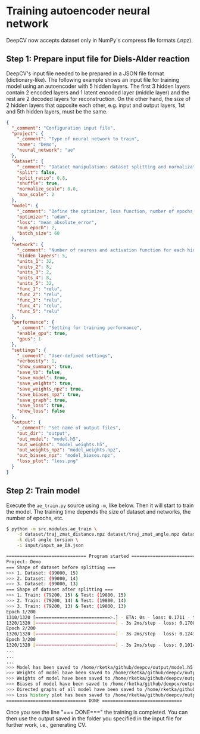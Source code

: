 # Training autoencoder neural network

DeepCV now accepts dataset only in NumPy's compress file formats (.npz).

## Step 1: Prepare input file for Diels-Alder reaction

DeepCV's input file needed to be prepared in a JSON file format (dictionary-like). The following example shows an input file for training model using an autoencoder with 5 hidden layers. The first 3 hidden layers contain 2 encoded layers and 1 latent encoded layer (middle layer) and the rest are 2 decoded layers for reconstruction. On the other hand, the size of 2 hidden layers that opposite each other, e.g. input and output layers, 1st and 5th hidden layers, must be the same.

```JSON
{
  "_comment": "Configuration input file",
  "project": {
    "_comment": "Type of neural network to train",
    "name": "Demo",
    "neural_network": "ae"
  },
  "dataset": {
    "_comment": "Dataset manipulation: dataset splitting and normalization",
    "split": false,
    "split_ratio": 0.8,
    "shuffle": true,
    "normalize_scale": 0.0,
    "max_scale": 2
  },
  "model": {
    "_comment": "Define the optimizer, loss function, number of epochs, and batch size",
    "optimizer": "adam",
    "loss": "mean_absolute_error",
    "num_epoch": 2,
    "batch_size": 60
  },
  "network": {
    "_comment": "Number of neurons and activation function for each hidden layer",
    "hidden_layers": 5,
    "units_1": 32,
    "units_2": 8,
    "units_3": 2,
    "units_4": 8,
    "units_5": 32,
    "func_1": "relu",
    "func_2": "relu",
    "func_3": "relu",
    "func_4": "relu",
    "func_5": "relu"
  },
  "performance": {
    "_comment": "Setting for training performance",
    "enable_gpu": true,
    "gpus": 1
  },
  "settings": {
    "_comment": "User-defined settings",
    "verbosity": 1,
    "show_summary": true,
    "save_tb": false,
    "save_model": true,
    "save_weights": true,
    "save_weights_npz": true,
    "save_biases_npz": true,
    "save_graph": true,
    "save_loss": true,
    "show_loss": false
  },
  "output": {
    "_comment": "Set name of output files",
    "out_dir": "output",
    "out_model": "model.h5",
    "out_weights": "model_weights.h5",
    "out_weights_npz": "model_weights.npz",
    "out_biases_npz": "model_biases.npz",
    "loss_plot": "loss.png"
  }
}
```

## Step 2: Train model

Execute the `ae_train.py` source using `-m`, like below. Then it will start to train the model. The training time depends the size of dataset and networks, the number of epochs, etc.

```sh
$ python -m src.modules.ae_train \
    -d dataset/traj_zmat_distance.npz dataset/traj_zmat_angle.npz dataset/traj_zmat_torsion.npz \
    -k dist angle torsion \
    -i input/input_ae_DA.json

============================== Program started ==============================
Project: Demo
=== Shape of dataset before splitting ===
>>> 1. Dataset: (99000, 15)
>>> 2. Dataset: (99000, 14)
>>> 3. Dataset: (99000, 13)
=== Shape of dataset after splitting ===
>>> 1. Train: (79200, 15) & Test: (19800, 15)
>>> 2. Train: (79200, 14) & Test: (19800, 14)
>>> 3. Train: (79200, 13) & Test: (19800, 13)
Epoch 1/200
1310/1320 [============================>.] - ETA: 0s - loss: 0.1711 - tf_op_layer_split_loss: 0.0480 - tf_op_layer_split_1_loss: 0.0373 - tf_op_layer_split_2_loss: 0.0857
1320/1320 [==============================] - 3s 2ms/step - loss: 0.1708 - tf_op_layer_split_loss: 0.0479 - tf_op_layer_split_1_loss: 0.0373 - tf_op_layer_split_2_loss: 0.0856 - val_loss: 0.1334 - val_tf_op_layer_split_loss: 0.0287 - val_tf_op_layer_split_1_loss: 0.0317 - val_tf_op_layer_split_2_loss: 0.0730
Epoch 2/200
1320/1320 [==============================] - 3s 2ms/step - loss: 0.1243 - tf_op_layer_split_loss: 0.0262 - tf_op_layer_split_1_loss: 0.0302 - tf_op_layer_split_2_loss: 0.0679 - val_loss: 0.1066 - val_tf_op_layer_split_loss: 0.0229 - val_tf_op_layer_split_1_loss: 0.0283 - val_tf_op_layer_split_2_loss: 0.0554
Epoch 3/200
1320/1320 [==============================] - 3s 2ms/step - loss: 0.1014 - tf_op_layer_split_loss: 0.0215 - tf_op_layer_split_1_loss: 0.0277 - tf_op_layer_split_2_loss: 0.0522 - val_loss: 0.0967 - val_tf_op_layer_split_loss: 0.0219 - val_tf_op_layer_split_1_loss: 0.0273 - val_tf_op_layer_split_2_loss: 0.0475
...
...
...
>>> Model has been saved to /home/rketka/github/deepcv/output/model.h5
>>> Weights of model have been saved to /home/rketka/github/deepcv/output/model_weights.h5
>>> Weights of model have been saved to /home/rketka/github/deepcv/output/model_weights.npz
>>> Biases of model have been saved to /home/rketka/github/deepcv/output/model_biases.npz
>>> Directed graphs of all model have been saved to /home/rketka/github/deepcv/output
>>> Loss history plot has been saved to /home/rketka/github/deepcv/output/loss.png
============================== DONE ==============================
```

Once you see the line "=== DONE===" the training is completed. You can then use the output saved in the folder you specified in the input file for further work, i.e., generating CV.